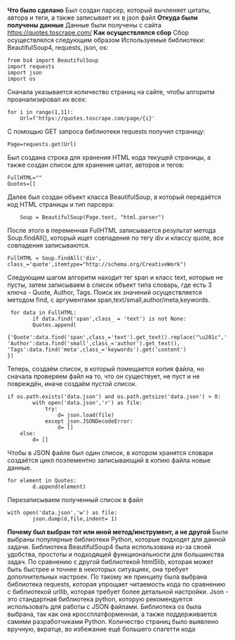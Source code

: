 **Что было сделано**
Был создан парсер, который вычленяет цитаты, автора и теги, а также записывает их в json файл
**Откуда были получены данные**
Данные были получены с сайта https://quotes.toscrape.com/
**Как осуществлялся сбор**
Сбор осуществлялся следующим образом
Используемые библиотеки: BeautifulSoup4, requests, json, os:
```
from bs4 import BeautifulSoup
import requests
import json
import os
```
Сначала указывается количество страниц на сайте, чтобы алгоритм проанализировал их всех:
```
for i in range(1,11):
    Url=f'https://quotes.toscrape.com/page/{i}'
```
С помощью GET запроса библиотеки requests получил страницу:
```
Page=requests.get(Url)
```
Был создана строка для хранения HTML кода текущей страницы, а также создан список для хранения цитат, авторов и тегов:
```
FullHTML=""                
Quotes=[]
```
Далее был создан объект класса BeautifulSoup, в который передаётся код HTML страницы и тип парсера:
```
    Soup = BeautifulSoup(Page.text, "html.parser")
```
После этого в переменная FullHTML записывается результат метода Soup.findAll(), который ищет совпадения по тегу div и классу quote, все совпадения записываются.
```
FullHTML = Soup.findAll('div', class_='quote',itemtype="http://schema.org/CreativeWork")
```
Следующим шагом алгоритм находит тег span и класс text, которые не пусты, затем записываем в список объект типа словарь, где есть 3 ключа - Quote, Author, Tags. Поиск их значений осуществляется методом find, с аргументами span,text/small,author/meta,keywords.
```
 for data in FullHTML:                          
        if data.find('span',class_ = 'text') is not None:
        Quotes.append(
        {'Quote':data.find('span',class_='text').get_text().replace("\u201c",'').replace('\u201d',''),
'Author':data.find('small',class_='author').get_text(),
'Tags':data.find('meta',class_='keywords').get('content')
})
```
Теперь, создаём список, в который помещается копия файла, но сначала проверяем файл на то, что он существует, не пуст и не повреждён, иначе создаём пустой список.
```
if os.path.exists('data.json') and os.path.getsize('data.json') > 0:
        with open('data.json','r') as file:
            try:
                d= json.load(file)
            except json.JSONDecodeError:
                d= []
    else:
        d= []
```
Чтобы в JSON файле был один список, в котором хранятся словари создаётся цикл поэлементно записывающий в копию файла новые данные.
```
for element in Quotes:
        d.append(element)
```
Перезаписываем полученный список в файл
```
with open('data.json','w') as file:
        json.dump(d,file,indent= 1)
```
**Почему был выбран тот или иной метод/инструмент, а не другой**
Были выбраны популярные библиотеки Python, которые подходят для данной задачи.
Библиотека BeautifulSoup4 была использована из-за своей удобства, простоты и подходящей функциональности для большинства задач. По сравнению с другой библиотекой html5lib, которая может быть быстрее и точнее в некоторых ситуациях, она требует дополнительных настроек.
По такому же принципу была выбрана библиотека requests, которая упрощает читаемость кода по сравнению с библиотекой urllib, которая требует более детальной настройки.
Json - это стандартная библиотека python, которую рекомендуется использовать для работы с JSON файлами.
Библиотека os была выбрана, так как она кроссплатформенная, а также поддерживается самими разработчиками Python.
Количество страниц было выявлено вручную, вкратце, во избежание ещё большего спагетти кода